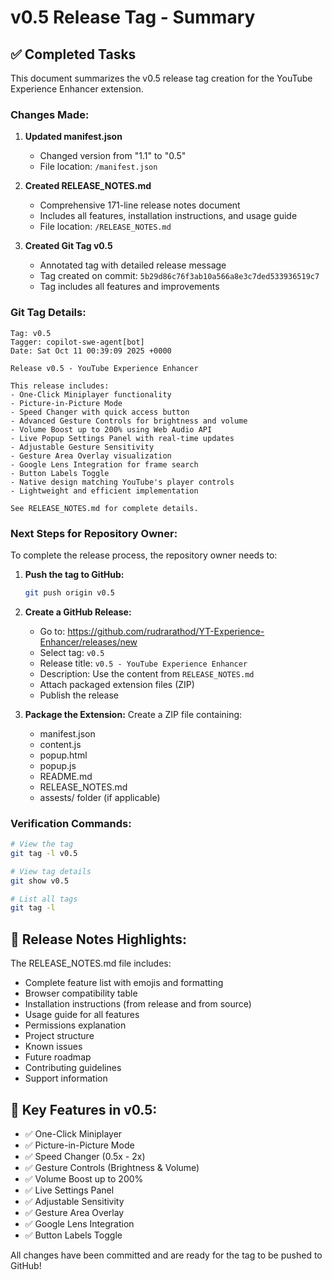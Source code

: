 # v0.5 Release Tag - Summary

## ✅ Completed Tasks

This document summarizes the v0.5 release tag creation for the YouTube Experience Enhancer extension.

### Changes Made:

1. **Updated manifest.json**
   - Changed version from "1.1" to "0.5"
   - File location: `/manifest.json`

2. **Created RELEASE_NOTES.md**
   - Comprehensive 171-line release notes document
   - Includes all features, installation instructions, and usage guide
   - File location: `/RELEASE_NOTES.md`

3. **Created Git Tag v0.5**
   - Annotated tag with detailed release message
   - Tag created on commit: `5b29d86c76f3ab10a566a8e3c7ded533936519c7`
   - Tag includes all features and improvements

### Git Tag Details:

```
Tag: v0.5
Tagger: copilot-swe-agent[bot]
Date: Sat Oct 11 00:39:09 2025 +0000

Release v0.5 - YouTube Experience Enhancer

This release includes:
- One-Click Miniplayer functionality
- Picture-in-Picture Mode
- Speed Changer with quick access button
- Advanced Gesture Controls for brightness and volume
- Volume Boost up to 200% using Web Audio API
- Live Popup Settings Panel with real-time updates
- Adjustable Gesture Sensitivity
- Gesture Area Overlay visualization
- Google Lens Integration for frame search
- Button Labels Toggle
- Native design matching YouTube's player controls
- Lightweight and efficient implementation

See RELEASE_NOTES.md for complete details.
```

### Next Steps for Repository Owner:

To complete the release process, the repository owner needs to:

1. **Push the tag to GitHub:**
   ```bash
   git push origin v0.5
   ```

2. **Create a GitHub Release:**
   - Go to: https://github.com/rudrarathod/YT-Experience-Enhancer/releases/new
   - Select tag: `v0.5`
   - Release title: `v0.5 - YouTube Experience Enhancer`
   - Description: Use the content from `RELEASE_NOTES.md`
   - Attach packaged extension files (ZIP)
   - Publish the release

3. **Package the Extension:**
   Create a ZIP file containing:
   - manifest.json
   - content.js
   - popup.html
   - popup.js
   - README.md
   - RELEASE_NOTES.md
   - assests/ folder (if applicable)

### Verification Commands:

```bash
# View the tag
git tag -l v0.5

# View tag details
git show v0.5

# List all tags
git tag -l
```

## 📝 Release Notes Highlights:

The RELEASE_NOTES.md file includes:
- Complete feature list with emojis and formatting
- Browser compatibility table
- Installation instructions (from release and from source)
- Usage guide for all features
- Permissions explanation
- Project structure
- Known issues
- Future roadmap
- Contributing guidelines
- Support information

## 🎯 Key Features in v0.5:

- ✅ One-Click Miniplayer
- ✅ Picture-in-Picture Mode
- ✅ Speed Changer (0.5x - 2x)
- ✅ Gesture Controls (Brightness & Volume)
- ✅ Volume Boost up to 200%
- ✅ Live Settings Panel
- ✅ Adjustable Sensitivity
- ✅ Gesture Area Overlay
- ✅ Google Lens Integration
- ✅ Button Labels Toggle

All changes have been committed and are ready for the tag to be pushed to GitHub!
